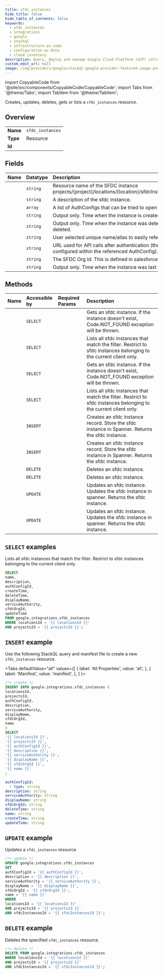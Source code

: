```yaml
---
title: sfdc_instances
hide_title: false
hide_table_of_contents: false
keywords:
  - sfdc_instances
  - integrations
  - google
  - stackql
  - infrastructure-as-code
  - configuration-as-data
  - cloud inventory
description: Query, deploy and manage Google Cloud Platform (GCP) infrastructure and resources using SQL
custom_edit_url: null
image: /img/providers/google/stackql-google-provider-featured-image.png
---
```


import CopyableCode from '@site/src/components/CopyableCode/CopyableCode';
import Tabs from '@theme/Tabs';
import TabItem from '@theme/TabItem';

Creates, updates, deletes, gets or lists a <code>sfdc_instances</code> resource.

## Overview
<table><tbody>
<tr><td><b>Name</b></td><td><code>sfdc_instances</code></td></tr>
<tr><td><b>Type</b></td><td>Resource</td></tr>
<tr><td><b>Id</b></td><td><CopyableCode code="google.integrations.sfdc_instances" /></td></tr>
</tbody></table>

## Fields
| Name | Datatype | Description |
|:-----|:---------|:------------|
| <CopyableCode code="name" /> | `string` | Resource name of the SFDC instance projects/{project}/locations/{location}/sfdcInstances/{sfdcInstance}. |
| <CopyableCode code="description" /> | `string` | A description of the sfdc instance. |
| <CopyableCode code="authConfigId" /> | `array` | A list of AuthConfigs that can be tried to open the channel to SFDC |
| <CopyableCode code="createTime" /> | `string` | Output only. Time when the instance is created |
| <CopyableCode code="deleteTime" /> | `string` | Output only. Time when the instance was deleted. Empty if not deleted. |
| <CopyableCode code="displayName" /> | `string` | User selected unique name/alias to easily reference an instance. |
| <CopyableCode code="serviceAuthority" /> | `string` | URL used for API calls after authentication (the login authority is configured within the referenced AuthConfig). |
| <CopyableCode code="sfdcOrgId" /> | `string` | The SFDC Org Id. This is defined in salesforce. |
| <CopyableCode code="updateTime" /> | `string` | Output only. Time when the instance was last updated |

## Methods
| Name | Accessible by | Required Params | Description |
|:-----|:--------------|:----------------|:------------|
| <CopyableCode code="projects_locations_products_sfdc_instances_get" /> | `SELECT` | <CopyableCode code="locationsId, productsId, projectsId, sfdcInstancesId" /> | Gets an sfdc instance. If the instance doesn't exist, Code.NOT_FOUND exception will be thrown. |
| <CopyableCode code="projects_locations_products_sfdc_instances_list" /> | `SELECT` | <CopyableCode code="locationsId, productsId, projectsId" /> | Lists all sfdc instances that match the filter. Restrict to sfdc instances belonging to the current client only. |
| <CopyableCode code="projects_locations_sfdc_instances_get" /> | `SELECT` | <CopyableCode code="locationsId, projectsId, sfdcInstancesId" /> | Gets an sfdc instance. If the instance doesn't exist, Code.NOT_FOUND exception will be thrown. |
| <CopyableCode code="projects_locations_sfdc_instances_list" /> | `SELECT` | <CopyableCode code="locationsId, projectsId" /> | Lists all sfdc instances that match the filter. Restrict to sfdc instances belonging to the current client only. |
| <CopyableCode code="projects_locations_products_sfdc_instances_create" /> | `INSERT` | <CopyableCode code="locationsId, productsId, projectsId" /> | Creates an sfdc instance record. Store the sfdc instance in Spanner. Returns the sfdc instance. |
| <CopyableCode code="projects_locations_sfdc_instances_create" /> | `INSERT` | <CopyableCode code="locationsId, projectsId" /> | Creates an sfdc instance record. Store the sfdc instance in Spanner. Returns the sfdc instance. |
| <CopyableCode code="projects_locations_products_sfdc_instances_delete" /> | `DELETE` | <CopyableCode code="locationsId, productsId, projectsId, sfdcInstancesId" /> | Deletes an sfdc instance. |
| <CopyableCode code="projects_locations_sfdc_instances_delete" /> | `DELETE` | <CopyableCode code="locationsId, projectsId, sfdcInstancesId" /> | Deletes an sfdc instance. |
| <CopyableCode code="projects_locations_products_sfdc_instances_patch" /> | `UPDATE` | <CopyableCode code="locationsId, productsId, projectsId, sfdcInstancesId" /> | Updates an sfdc instance. Updates the sfdc instance in spanner. Returns the sfdc instance. |
| <CopyableCode code="projects_locations_sfdc_instances_patch" /> | `UPDATE` | <CopyableCode code="locationsId, projectsId, sfdcInstancesId" /> | Updates an sfdc instance. Updates the sfdc instance in spanner. Returns the sfdc instance. |

## `SELECT` examples

Lists all sfdc instances that match the filter. Restrict to sfdc instances belonging to the current client only.

```sql
SELECT
name,
description,
authConfigId,
createTime,
deleteTime,
displayName,
serviceAuthority,
sfdcOrgId,
updateTime
FROM google.integrations.sfdc_instances
WHERE locationsId = '{{ locationsId }}'
AND projectsId = '{{ projectsId }}'; 
```

## `INSERT` example

Use the following StackQL query and manifest file to create a new <code>sfdc_instances</code> resource.

<Tabs
    defaultValue="all"
    values={[
        { label: 'All Properties', value: 'all', },
        { label: 'Manifest', value: 'manifest', },
    ]
}>
<TabItem value="all">

```sql
/*+ create */
INSERT INTO google.integrations.sfdc_instances (
locationsId,
projectsId,
authConfigId,
description,
serviceAuthority,
displayName,
sfdcOrgId,
name
)
SELECT 
'{{ locationsId }}',
'{{ projectsId }}',
'{{ authConfigId }}',
'{{ description }}',
'{{ serviceAuthority }}',
'{{ displayName }}',
'{{ sfdcOrgId }}',
'{{ name }}'
;
```
</TabItem>
<TabItem value="manifest">

```yaml
authConfigId:
  - type: string
description: string
serviceAuthority: string
displayName: string
sfdcOrgId: string
deleteTime: string
name: string
createTime: string
updateTime: string

```
</TabItem>
</Tabs>

## `UPDATE` example

Updates a <code>sfdc_instances</code> resource.

```sql
/*+ update */
UPDATE google.integrations.sfdc_instances
SET 
authConfigId = '{{ authConfigId }}',
description = '{{ description }}',
serviceAuthority = '{{ serviceAuthority }}',
displayName = '{{ displayName }}',
sfdcOrgId = '{{ sfdcOrgId }}',
name = '{{ name }}'
WHERE 
locationsId = '{{ locationsId }}'
AND projectsId = '{{ projectsId }}'
AND sfdcInstancesId = '{{ sfdcInstancesId }}';
```

## `DELETE` example

Deletes the specified <code>sfdc_instances</code> resource.

```sql
/*+ delete */
DELETE FROM google.integrations.sfdc_instances
WHERE locationsId = '{{ locationsId }}'
AND projectsId = '{{ projectsId }}'
AND sfdcInstancesId = '{{ sfdcInstancesId }}';
```
